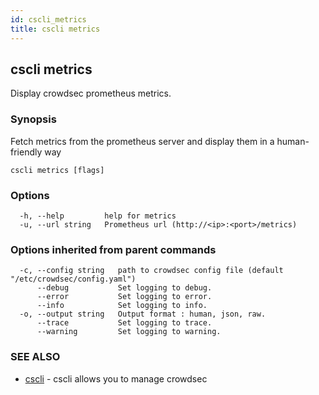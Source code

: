 ```yaml
---
id: cscli_metrics
title: cscli metrics
---
```

## cscli metrics

Display crowdsec prometheus metrics.

### Synopsis

Fetch metrics from the prometheus server and display them in a human-friendly way

```
cscli metrics [flags]
```

### Options

```
  -h, --help         help for metrics
  -u, --url string   Prometheus url (http://<ip>:<port>/metrics)
```

### Options inherited from parent commands

```
  -c, --config string   path to crowdsec config file (default "/etc/crowdsec/config.yaml")
      --debug           Set logging to debug.
      --error           Set logging to error.
      --info            Set logging to info.
  -o, --output string   Output format : human, json, raw.
      --trace           Set logging to trace.
      --warning         Set logging to warning.
```

### SEE ALSO

* [cscli](/cscli/cscli.md)	 - cscli allows you to manage crowdsec

